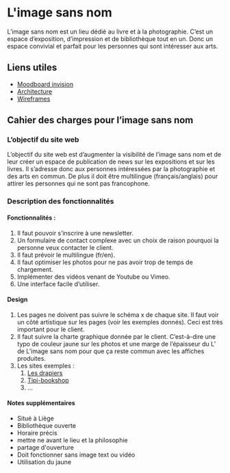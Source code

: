 # L'image sans nom

L’image sans nom est un lieu dédié au livre et à la photographie. C’est un espace d’exposition, d’impression et de bibliothèque tout en un. Donc un espace convivial et parfait pour les personnes qui sont intéresser aux arts.

## Liens utiles

* [Moodboard invision](https://lysander464196.invisionapp.com/board/Limage-sans-nom-ck7tgtnow112g18vvyhxapcwj?v=sIMA6fFxx%2Bj8PFaRs2%2F3mw%3D%3D&linkshare=urlcopied)
* [Architecture](./design/architecture/README.md)
* [Wireframes](./design/wireframes/Wireframes_image-sans-nom.xd)

## Cahier des charges pour l’image sans nom 

### L’objectif du site web
L’objectif du site web est d’augmenter la visibilité de l’image sans nom et de leur créer un espace de publication de news sur les expositions et sur les livres. Il s’adresse donc aux personnes intéressées par la photographie et des arts en commun. De plus il doit être multilingue (français/anglais) pour attirer les personnes qui ne sont pas francophone.

### Description des fonctionnalités

#### Fonctionnalités :
1.	Il faut pouvoir s’inscrire à une newsletter.
1.	Un formulaire de contact complexe avec un choix de raison pourquoi la personne veux contacter le client.
1.	Il faut prévoir le multilingue (fr/en).
1.	Il faut optimiser les photos pour ne pas avoir trop de temps de chargement.
1.	Implémenter des vidéos venant de Youtube ou Vimeo.
1.	Une interface facile d’utiliser.
#### Design
1.	Les pages ne doivent pas suivre le schéma x de chaque site. Il faut voir un côté artistique sur les pages (voir les exemples donnés). Ceci est très important pour le client.
1.	Il faut suivre la charte graphique donnée par le client. C’est-à-dire une typo de couleur jaune sur les photos et une marge de l’épaisseur du L’ de L’image sans nom pour que ça reste commun avec les affiches produites.
1.	Les sites exemples :
    1.	[Les drapiers](https://www.lesdrapiers.be/bibliotheque-arts-textiles-art-contemporain-liege/)
    1.	[Tipi-bookshop](https://www.tipi-bookshop.be)
    1. ...
#### Notes supplémentaires
* Situé à Liège 
* Bibliothèque ouverte
* Horaire précis
* mettre ne avant le lieu et la philosophie
* partage d'ouverture
* Doit fonctionner sans image text ou vidéo
* Utilisation du jaune
